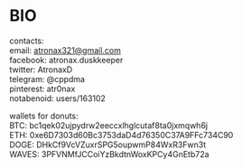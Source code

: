 # BIO

contacts:  
email: atronax321@gmail.com  
facebook: atronax.duskkeeper  
twitter: AtronaxD  
telegram: @cppdma  
pinterest: atr0nax  
notabenoid: users/163102  

wallets for donuts:  
BTC: bc1qek02ujpydrw2eeccxlhglcutaf8ta0jxmqwh6j  
ETH: 0xe6D7303d60Bc3753daD4d76350C37A9FFc734C90  
DOGE: DHkCf9VcVZuxrSPG5oupwmP84WxR3Fwn3t  
WAVES: 3PFVNMfJCCoiYzBkdtnWoxKPCy4GnEtb72a  
